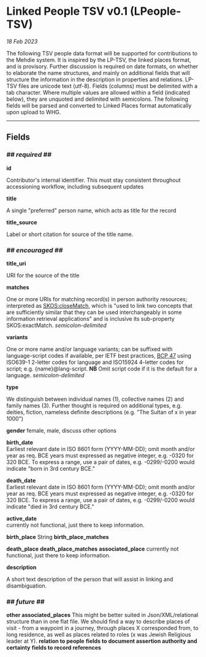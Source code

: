 
# Linked People TSV v0.1 (LPeople-TSV)

_18 Feb 2023_

The following TSV people data format will be supported for contributions to the Mehdie system. It is inspired by the LP-TSV, the linked places format, and is provisory. Further discussion is required on date formats, on whether to elaborate the name structures, and mainly on additional fields that will structure the information in the description in properties and relations.
LP-TSV files are unicode text (utf-8). Fields (columns) must be delimited with a tab character. Where multiple values are allowed within a field (indicated below), they are unquoted and delimited with semicolons. 
The following fields will be parsed and converted to Linked Places format automatically upon upload to WHG.

-----

## Fields

### _## required ##_
**id**

Contributor's internal identifier. This must stay consistent throughout accessioning workflow, including subsequent updates

**title**

A single "preferred" person name, which acts as title for the record

**title\_source**

Label or short citation for source of the title name.


### _## encouraged ##_
**title\_uri**

URI for the source of the title


**matches**

One or more URIs for matching record(s) in person  authority resources; interpreted as [SKOS:closeMatch](https://www.w3.org/TR/2009/REC-skos-reference-20090818/#L4858), which is "used to link two concepts that are sufficiently similar that they can be used interchangeably in some information retrieval applications" and is inclusive its sub-property SKOS:exactMatch. _semicolon-delimited_

**variants**

One or more name and/or language variants; can be suffixed with language-script codes if available, per IETF best practices, [BCP 47](https://www.rfc-editor.org/rfc/bcp/bcp47.txt) using ISO639-1 2-letter codes for language and ISO15924 4-letter codes for script; e.g. {name}@lang-script. **NB** Omit script code if it is the default for a language. _semicolon-delimited_

**type**

We distinguish between individual names (1), collective names (2) and family names (3). Further thought is required on additional types, e.g. deities, fiction, nameless definite descriptions (e.g. "The Sultan of x in year 1000") 

**gender**
female, male, discuss other options

**birth_date**		
Earliest relevant date in ISO 8601 form (YYYY-MM-DD); omit month and/or year as req. BCE years must expressed as negative integer, e.g. -0320 for 320 BCE. To express a range, use a pair of dates, e.g. -0299/-0200 would indicate "born in 3rd century BCE."

**death_date**		
Earliest relevant date in ISO 8601 form (YYYY-MM-DD); omit month and/or year as req. BCE years must expressed as negative integer, e.g. -0320 for 320 BCE. To express a range, use a pair of dates, e.g. -0299/-0200 would indicate "died in 3rd century BCE."

**active_date**		
currently not functional, just there to keep information. 

**birth_place**
String
**birth_place_matches**

**death_place**
**death_place_matches**
**associated_place**
currently not functional, just there to keep information. 


**description**

A short text description of the person that will assist in linking and disambiguation.


### _## future ##_

**other associated_places**
This might be better suited in Json/XML/relational structure than in one flat file. We should find a way to describe places of visit - from a waypoint in a journey, through places X corresponded from, to long residence, as well as places related to roles (x was Jewish Religious leader at Y).
**relation to people**
**fields to document assertion authority and certainty**
**fields to record references**

